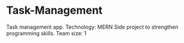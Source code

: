 # Task-Management
Task management app.
Technology: MERN
Side project to strengthen programming skills.
Team size: 1
